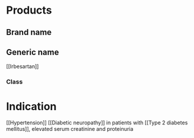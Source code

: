 # Products

## Brand name


## Generic name
[[Irbesartan]]

### Class


# Indication
[[Hypertension]]
[[Diabetic neuropathy]]
in patients with [[Type 2 diabetes mellitus]], elevated serum creatinine and proteinuria
